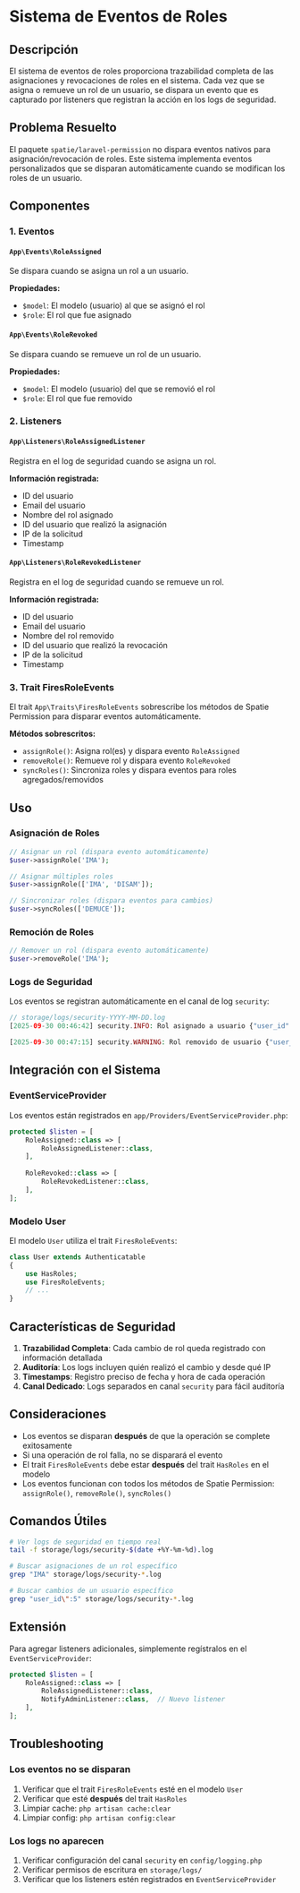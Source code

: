 # Sistema de Eventos de Roles

## Descripción

El sistema de eventos de roles proporciona trazabilidad completa de las asignaciones y revocaciones de roles en el sistema. Cada vez que se asigna o remueve un rol de un usuario, se dispara un evento que es capturado por listeners que registran la acción en los logs de seguridad.

## Problema Resuelto

El paquete `spatie/laravel-permission` no dispara eventos nativos para asignación/revocación de roles. Este sistema implementa eventos personalizados que se disparan automáticamente cuando se modifican los roles de un usuario.

## Componentes

### 1. Eventos

#### `App\Events\RoleAssigned`
Se dispara cuando se asigna un rol a un usuario.

**Propiedades:**
- `$model`: El modelo (usuario) al que se asignó el rol
- `$role`: El rol que fue asignado

#### `App\Events\RoleRevoked`
Se dispara cuando se remueve un rol de un usuario.

**Propiedades:**
- `$model`: El modelo (usuario) del que se removió el rol
- `$role`: El rol que fue removido

### 2. Listeners

#### `App\Listeners\RoleAssignedListener`
Registra en el log de seguridad cuando se asigna un rol.

**Información registrada:**
- ID del usuario
- Email del usuario
- Nombre del rol asignado
- ID del usuario que realizó la asignación
- IP de la solicitud
- Timestamp

#### `App\Listeners\RoleRevokedListener`
Registra en el log de seguridad cuando se remueve un rol.

**Información registrada:**
- ID del usuario
- Email del usuario
- Nombre del rol removido
- ID del usuario que realizó la revocación
- IP de la solicitud
- Timestamp

### 3. Trait FiresRoleEvents

El trait `App\Traits\FiresRoleEvents` sobrescribe los métodos de Spatie Permission para disparar eventos automáticamente.

**Métodos sobrescritos:**
- `assignRole()`: Asigna rol(es) y dispara evento `RoleAssigned`
- `removeRole()`: Remueve rol y dispara evento `RoleRevoked`
- `syncRoles()`: Sincroniza roles y dispara eventos para roles agregados/removidos

## Uso

### Asignación de Roles

```php
// Asignar un rol (dispara evento automáticamente)
$user->assignRole('IMA');

// Asignar múltiples roles
$user->assignRole(['IMA', 'DISAM']);

// Sincronizar roles (dispara eventos para cambios)
$user->syncRoles(['DEMUCE']);
```

### Remoción de Roles

```php
// Remover un rol (dispara evento automáticamente)
$user->removeRole('IMA');
```

### Logs de Seguridad

Los eventos se registran automáticamente en el canal de log `security`:

```php
// storage/logs/security-YYYY-MM-DD.log
[2025-09-30 00:46:42] security.INFO: Rol asignado a usuario {"user_id":5,"user_email":"usuario@ejemplo.com","role_name":"IMA","assigned_by":1,"ip":"127.0.0.1","timestamp":"2025-09-30T00:46:42.000000Z"}

[2025-09-30 00:47:15] security.WARNING: Rol removido de usuario {"user_id":5,"user_email":"usuario@ejemplo.com","role_name":"IMA","revoked_by":1,"ip":"127.0.0.1","timestamp":"2025-09-30T00:47:15.000000Z"}
```

## Integración con el Sistema

### EventServiceProvider

Los eventos están registrados en `app/Providers/EventServiceProvider.php`:

```php
protected $listen = [
    RoleAssigned::class => [
        RoleAssignedListener::class,
    ],
    
    RoleRevoked::class => [
        RoleRevokedListener::class,
    ],
];
```

### Modelo User

El modelo `User` utiliza el trait `FiresRoleEvents`:

```php
class User extends Authenticatable
{
    use HasRoles;
    use FiresRoleEvents;
    // ...
}
```

## Características de Seguridad

1. **Trazabilidad Completa**: Cada cambio de rol queda registrado con información detallada
2. **Auditoría**: Los logs incluyen quién realizó el cambio y desde qué IP
3. **Timestamps**: Registro preciso de fecha y hora de cada operación
4. **Canal Dedicado**: Logs separados en canal `security` para fácil auditoría

## Consideraciones

- Los eventos se disparan **después** de que la operación se complete exitosamente
- Si una operación de rol falla, no se disparará el evento
- El trait `FiresRoleEvents` debe estar **después** del trait `HasRoles` en el modelo
- Los eventos funcionan con todos los métodos de Spatie Permission: `assignRole()`, `removeRole()`, `syncRoles()`

## Comandos Útiles

```bash
# Ver logs de seguridad en tiempo real
tail -f storage/logs/security-$(date +%Y-%m-%d).log

# Buscar asignaciones de un rol específico
grep "IMA" storage/logs/security-*.log

# Buscar cambios de un usuario específico
grep "user_id\":5" storage/logs/security-*.log
```

## Extensión

Para agregar listeners adicionales, simplemente regístralos en el `EventServiceProvider`:

```php
protected $listen = [
    RoleAssigned::class => [
        RoleAssignedListener::class,
        NotifyAdminListener::class,  // Nuevo listener
    ],
];
```

## Troubleshooting

### Los eventos no se disparan

1. Verificar que el trait `FiresRoleEvents` esté en el modelo `User`
2. Verificar que esté **después** del trait `HasRoles`
3. Limpiar cache: `php artisan cache:clear`
4. Limpiar config: `php artisan config:clear`

### Los logs no aparecen

1. Verificar configuración del canal `security` en `config/logging.php`
2. Verificar permisos de escritura en `storage/logs/`
3. Verificar que los listeners estén registrados en `EventServiceProvider`
